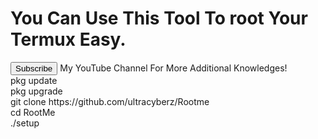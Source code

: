 <!DOCTYPE html>
<html>
  <head>
  </head>
<body>
<h1>You Can Use This Tool To root Your Termux Easy.</h1>
<a href="https://www.youtube.com/@CyberGash"><button id="root">Subscribe</button></a> My YouTube Channel For More Additional Knowledges!<br>
  pkg update<br>
  pkg upgrade<br>
  git clone https://github.com/ultracyberz/Rootme<br>
  cd RootMe<br
  chmod +x setup.sh<br>
  ./setup<br>
</body>
</html>
